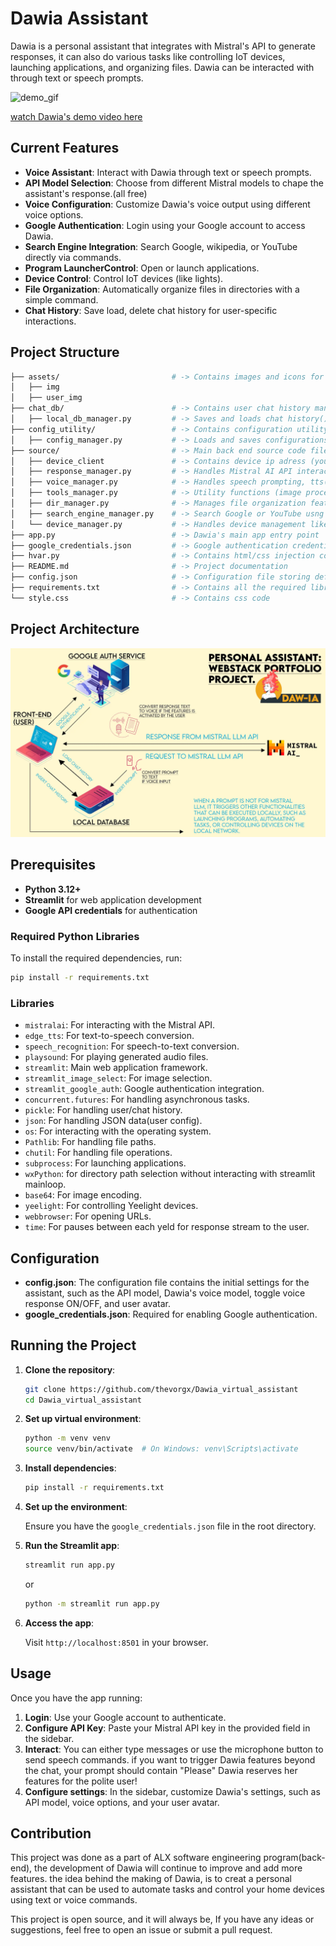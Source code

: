 # Dawia Assistant

Dawia is a personal assistant that integrates with Mistral's API to generate responses, it can also do various tasks like controlling IoT devices, launching applications, and organizing files. Dawia can be interacted with through text or speech prompts.

![demo_gif](https://github.com/thevorgx/projects_assets/blob/master/Dawia_readme_assets/demo.gif)

[watch Dawia's demo video here](https://www.youtube.com/watch?v=DV3MVqj8Ig4)

## Current Features

- **Voice Assistant**: Interact with Dawia through text or speech prompts.
- **API Model Selection**: Choose from different Mistral models to chape the assistant's response.(all free)
- **Voice Configuration**: Customize Dawia's voice output using different voice options.
- **Google Authentication**: Login using your Google account to access Dawia.
- **Search Engine Integration**: Search Google, wikipedia, or YouTube directly via commands.
- **Program LauncherControl**: Open or launch applications.
- **Device Control**: Control IoT devices (like lights).
- **File Organization**: Automatically organize files in directories with a simple command.
- **Chat History**: Save load, delete chat history for user-specific interactions.

## Project Structure

```bash
├── assets/                         # -> Contains images and icons for Dawia's UI
│   ├── img
│   ├── user_img
├── chat_db/                        # -> Contains user chat history management file
│   ├── local_db_manager.py         # -> Saves and loads chat history()
├── config_utility/                 # -> Contains configuration utility file
│   ├── config_manager.py           # -> Loads and saves configurations
├── source/                         # -> Main back end source code files
│   ├── device_client               # -> Contains device ip adress (you should add this file here even if you are not controlling any device, it can be empty)
│   ├── response_manager.py         # -> Handles Mistral AI API interactions, and response streaming
│   ├── voice_manager.py            # -> Handles speech prompting, tts(text to speech), and stt(speech to text)
│   ├── tools_manager.py            # -> Utility functions (image processing, launching apps, etc.)
│   ├── dir_manager.py              # -> Manages file organization feature
│   ├── search_engine_manager.py    # -> Search Google or YouTube usng user prompt
│   └── device_manager.py           # -> Handles device management like toggling lights
├── app.py                          # -> Dawia's main app entry point   
├── google_credentials.json         # -> Google authentication credentials for login feature
├── hvar.py                         # -> Contains html/css injection code for streamlit
├── README.md                       # -> Project documentation
├── config.json                     # -> Configuration file storing default user values (will be generated if not present)
├── requirements.txt                # -> Contains all the required libraries for the project
└── style.css                       # -> Contains css code

```
## Project Architecture

![architecture](https://github.com/thevorgx/projects_assets/blob/master/Dawia_readme_assets/diag.webp)

## Prerequisites

- **Python 3.12+**
- **Streamlit** for web application development
- **Google API credentials** for authentication

### Required Python Libraries

To install the required dependencies, run:

```bash
pip install -r requirements.txt
```

### Libraries
- `mistralai`: For interacting with the Mistral API.
- `edge_tts`: For text-to-speech conversion.
- `speech_recognition`: For speech-to-text conversion.
- `playsound`: For playing generated audio files.
- `streamlit`: Main web application framework.
- `streamlit_image_select`: For image selection.
- `streamlit_google_auth`: Google authentication integration.
- `concurrent.futures`: For handling asynchronous tasks.
- `pickle`: For handling user/chat history.
- `json`: For handling JSON data(user config).
- `os`: For interacting with the operating system.
- `Pathlib`: For handling file paths.
- `chutil`: For handling file operations.
- `subprocess`: For launching applications.
- `wxPython`: for directory path selection without interacting with streamlit mainloop.
- `base64`: For image encoding.
- `yeelight`: For controlling Yeelight devices.
- `webbrowser`: For opening URLs.
- `time`: For pauses between each yeld for response stream to the user.


## Configuration

- **config.json**: The configuration file contains the initial settings for the assistant, such as the API model, Dawia's voice model, toggle voice response ON/OFF, and user avatar.
- **google_credentials.json**: Required for enabling Google authentication.

## Running the Project

1. **Clone the repository**:

   ```bash
   git clone https://github.com/thevorgx/Dawia_virtual_assistant
   cd Dawia_virtual_assistant
   ```

2. **Set up virtual environment**:

   ```bash
   python -m venv venv
   source venv/bin/activate  # On Windows: venv\Scripts\activate
   ```

3. **Install dependencies**:

   ```bash
   pip install -r requirements.txt
   ```

4. **Set up the environment**:

   Ensure you have the `google_credentials.json` file in the root directory.

5. **Run the Streamlit app**:

   ```bash
   streamlit run app.py
   ```
   or
      ```bash
   python -m streamlit run app.py
   ```

6. **Access the app**:

   Visit `http://localhost:8501` in your browser.

## Usage

Once you have the app running:

1. **Login**: Use your Google account to authenticate.
2. **Configure API Key**: Paste your Mistral API key in the provided field in the sidebar.
3. **Interact**: You can either type messages or use the microphone button to send speech commands.
if you want to trigger Dawia features beyond the chat, your prompt should contain "Please" Dawia reserves her features for the polite user!
4. **Configure settings**: In the sidebar, customize Dawia's settings, such as API model, voice options, and your user avatar.

## Contribution
This project was done as a part of ALX software engineering program(back-end), the development of Dawia will continue to improve and add more features. the idea behind the making of Dawia, is to creat a personal assistant that can be used to automate tasks and control your home devices using text or voice commands.

This project is open source, and it will always be, If you have any ideas or suggestions, feel free to open an issue or submit a pull request.
